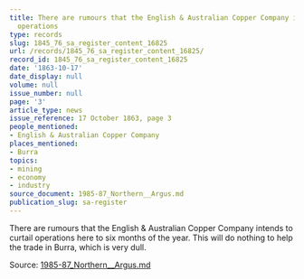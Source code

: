 ```yaml
---
title: There are rumours that the English & Australian Copper Company intends to curtail
  operations
type: records
slug: 1845_76_sa_register_content_16825
url: /records/1845_76_sa_register_content_16825/
record_id: 1845_76_sa_register_content_16825
date: '1863-10-17'
date_display: null
volume: null
issue_number: null
page: '3'
article_type: news
issue_reference: 17 October 1863, page 3
people_mentioned:
- English & Australian Copper Company
places_mentioned:
- Burra
topics:
- mining
- economy
- industry
source_document: 1985-87_Northern__Argus.md
publication_slug: sa-register
---
```


There are rumours that the English & Australian Copper Company intends to curtail operations here to six months of the year.  This will do nothing to help the trade in Burra, which is very dull.

Source: [1985-87_Northern__Argus.md](/downloads/markdown/1985-87_Northern__Argus.md)
